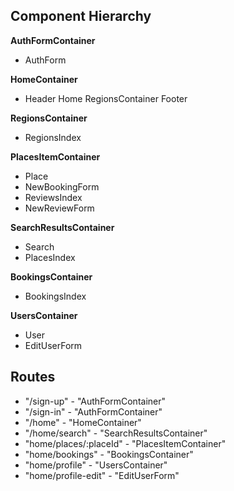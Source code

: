 ## Component Hierarchy

**AuthFormContainer**
  - AuthForm

**HomeContainer**
  - Header
    Home
    RegionsContainer
    Footer

**RegionsContainer**
  - RegionsIndex

**PlacesItemContainer**
  - Place
  - NewBookingForm
  - ReviewsIndex
  - NewReviewForm

**SearchResultsContainer**
  - Search
  - PlacesIndex

**BookingsContainer**
  - BookingsIndex

**UsersContainer**
  - User
  - EditUserForm

## Routes  
- "/sign-up" - "AuthFormContainer"
- "/sign-in" - "AuthFormContainer"
- "/home" - "HomeContainer"
- "/home/search" - "SearchResultsContainer"
- "home/places/:placeId" - "PlacesItemContainer"
- "home/bookings" - "BookingsContainer"
- "home/profile" - "UsersContainer"
- "home/profile-edit" - "EditUserForm"
